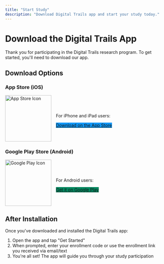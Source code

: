 ```yaml
---
title: "Start Study"
description: "Download Digital Trails app and start your study today."
---
```


# Download the Digital Trails App

Thank you for participating in the Digital Trails research program. To get started, you'll need to download our app.

## Download Options

### App Store (iOS)
<div style="display: flex; align-items: center; margin-bottom: 20px;">
  <img src="/assets/apple-store.png" alt="App Store Icon" style="margin-right: 15px; width:150px" />
  <div>
    <p>For iPhone and iPad users:</p>
    <a href="https://apps.apple.com/us/app/digital-trails-research/id6741073560" class="btn btn-primary" style="background-color: #0D96F6; border-color: #0D96F6;">Download on the App Store</a>
  </div>
</div>

### Google Play Store (Android)
<div style="display: flex; align-items: center; margin-bottom: 20px;">
  <img src="/assets/google-store.png" alt="Google Play Icon" style="margin-right: 15px; width:150px" />
  <div>
    <p>For Android users:</p>
    <a href="https://play.google.com/store/apps/details?id=edu.virginia.digitaltrails" class="btn btn-primary" style="background-color: #01875F; border-color: #01875F;">Get it on Google Play</a>
  </div>
</div>

## After Installation

Once you've downloaded and installed the Digital Trails app:

1. Open the app and tap "Get Started"
2. When prompted, enter your enrollment code or use the enrollment link you received via email/text
3. You're all set! The app will guide you through your study participation